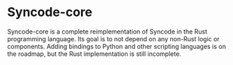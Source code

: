 # Syncode-core
Syncode-core is a complete reimplementation of Syncode in the Rust programming language. Its goal is to not depend on any non-Rust logic or components. Adding bindings to Python and other scripting languages is on the roadmap, but the Rust implementation is still incomplete.
